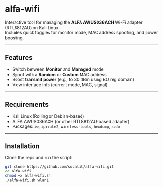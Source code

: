 # alfa-wifi

Interactive tool for managing the **ALFA AWUS036ACH** Wi-Fi adapter (RTL8812AU) on Kali Linux.  
Includes quick toggles for monitor mode, MAC address spoofing, and power boosting.

---

## Features

- Switch between **Monitor** and **Managed** mode
- Spoof with a **Random** or **Custom** MAC address
- Boost **transmit power** (e.g., to 30 dBm using BO reg domain)
- View interface info (current mode, MAC, signal)

---

## Requirements

- Kali Linux (Rolling or Debian-based)
- ALFA AWUS036ACH (or other RTL8812AU-based adapter)
- Packages: `iw`, `iproute2`, `wireless-tools`, `hexdump`, `sudo`

---

## Installation

Clone the repo and run the script:

```bash
git clone https://github.com/socalit/alfa-wifi.git
cd alfa-wifi
chmod +x alfa-wifi.sh
./alfa-wifi.sh wlan1
